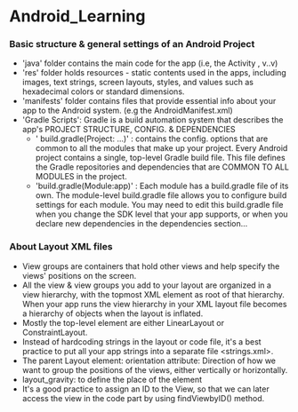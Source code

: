 # Android_Learning

### Basic structure & general settings of an Android Project  
- 'java' folder contains the main code for the app (i.e, the Activity , v..v)
- 'res' folder holds resources - static contents used in the apps, including images, text strings, screen layouts, styles, and values such as hexadecimal colors or standard dimensions.
- 'manifests' folder contains files that provide essential info about your app to the Android system. (e.g the AndroidManifest.xml)
- 'Gradle Scripts': Gradle is a build automation system that describes the app's PROJECT STRUCTURE, CONFIG. & DEPENDENCIES
  + ' build.gradle(Project: ...)' : <project-level> contains the config. options that are common to all the modules that make up your project. Every Android project contains a single, top-level Gradle build file. This file defines the Gradle repositories and dependencies that are COMMON TO ALL MODULES in the project.
  + 'build.gradle(Module:app)' : <module-level> Each module has a build.gradle file of its own. The module-level build.gradle file allows you to configure build settings for each module. You may need to edit this build.gradle file when you change the SDK level that your app supports, or when you declare new dependencies in the dependencies section...

### About Layout XML files
- View groups are containers that hold other views and help specify the views' positions on the screen. 
- All the view & view groups you add to your layout are organized in a view hierarchy, with the topmost XML element as root of that hierarchy. When your app runs the view hierarchy in your XML layout file becomes a hierarchy of objects when the layout is inflated.
- Mostly the top-level element are either LinearLayout or ConstraintLayout.
- Instead of hardcoding strings in the layout or code file, it's a best practice to put all your app strings into a separate file <strings.xml>.
- The parent Layout element:  orientation attribute: Direction of how we want to group the positions of the views, either vertically or horizontally.
- layout_gravity: to define the place of the element
- It's a good practice to assign an ID to the View, so that we can later access the view in the code part by using findViewbyID() method.
